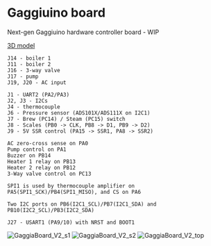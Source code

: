 # Gaggiuino board

Next-gen Gaggiuino hardware controller board - WIP

[3D model](https://github.com/banoz/banoz.github.io/blob/main/repository/stl/GaggiaBoard_V2.stl)

```
J14 - boiler 1
J11 - boiler 2
J16 - 3-way valve
J17 - pump
J19, J20 - AC input

J1 - UART2 (PA2/PA3)
J2, J3 - I2Cs
J4 - thermocouple
J6 - Pressure sensor (ADS101X/ADS111X on I2C1)
J7 - Brew (PC14) / Steam (PC15) switch
J8 - Scales (PB0 -> CLK, PB8 -> D1, PB9 -> D2)
J9 - 5V SSR control (PA15 -> SSR1, PA8 -> SSR2)

AC zero-cross sense on PA0
Pump control on PA1
Buzzer on PB14
Heater 1 relay on PB13
Heater 2 relay on PB12
3-Way valve control on PC13

SPI1 is used by thermocouple amplifier on PA5(SPI1_SCK)/PB4(SPI1_MISO), and CS on PA6

Two I2C ports on PB6(I2C1_SCL)/PB7(I2C1_SDA) and PB10(I2C2_SCL)/PB3(I2C2_SDA)

J27 - USART1 (PA9/10) with NRST and BOOT1
```
![GaggiaBoard_V2_s1](https://github.com/banoz/CoffeeHat/blob/main/Hardware/GaggiaBoard_V2/EAGLE/Exports/GaggiaBoard_V2_s1.png)
![GaggiaBoard_V2_s2](https://github.com/banoz/CoffeeHat/blob/main/Hardware/GaggiaBoard_V2/EAGLE/Exports/GaggiaBoard_V2_s2.png)
![GaggiaBoard_V2_top](https://github.com/banoz/CoffeeHat/blob/main/Hardware/GaggiaBoard_V2/EAGLE/Exports/GaggiaBoard_V2_top.png)
